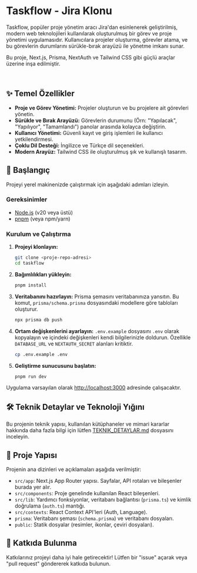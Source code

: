 # Taskflow - Jira Klonu

Taskflow, popüler proje yönetim aracı Jira'dan esinlenerek geliştirilmiş, modern web teknolojileri kullanılarak oluşturulmuş bir görev ve proje yönetimi uygulamasıdır. Kullanıcılara projeler oluşturma, görevler atama, ve bu görevlerin durumlarını sürükle-bırak arayüzü ile yönetme imkanı sunar.

Bu proje, Next.js, Prisma, NextAuth ve Tailwind CSS gibi güçlü araçlar üzerine inşa edilmiştir.

<br/>

## ✨ Temel Özellikler

- **Proje ve Görev Yönetimi:** Projeler oluşturun ve bu projelere ait görevleri yönetin.
- **Sürükle ve Bırak Arayüzü:** Görevlerin durumunu (Örn: "Yapılacak", "Yapılıyor", "Tamamlandı") panolar arasında kolayca değiştirin.
- **Kullanıcı Yönetimi:** Güvenli kayıt ve giriş işlemleri ile kullanıcı yetkilendirmesi.
- **Çoklu Dil Desteği:** İngilizce ve Türkçe dil seçenekleri.
- **Modern Arayüz:** Tailwind CSS ile oluşturulmuş şık ve kullanışlı tasarım.

## 🚀 Başlangıç

Projeyi yerel makinenizde çalıştırmak için aşağıdaki adımları izleyin.

### Gereksinimler

- [Node.js](https://nodejs.org/en/) (v20 veya üstü)
- [pnpm](https://pnpm.io/installation) (veya npm/yarn)

### Kurulum ve Çalıştırma

1.  **Projeyi klonlayın:**
    ```bash
    git clone <proje-repo-adresi>
    cd taskflow
    ```

2.  **Bağımlılıkları yükleyin:**
    ```bash
    pnpm install
    ```

3.  **Veritabanını hazırlayın:**
    Prisma şemasını veritabanınıza yansıtın. Bu komut, `prisma/schema.prisma` dosyasındaki modellere göre tabloları oluşturur.
    ```bash
    npx prisma db push
    ```

4.  **Ortam değişkenlerini ayarlayın:**
    `.env.example` dosyasını `.env` olarak kopyalayın ve içindeki değişkenleri kendi bilgilerinizle doldurun. Özellikle `DATABASE_URL` ve `NEXTAUTH_SECRET` alanları kritiktir.
    ```bash
    cp .env.example .env
    ```

5.  **Geliştirme sunucusunu başlatın:**
    ```bash
    pnpm run dev
    ```

Uygulama varsayılan olarak [http://localhost:3000](http://localhost:3000) adresinde çalışacaktır.

## 🛠️ Teknik Detaylar ve Teknoloji Yığını

Bu projenin teknik yapısı, kullanılan kütüphaneler ve mimari kararlar hakkında daha fazla bilgi için lütfen [TEKNIK_DETAYLAR.md](TEKNIK_DETAYLAR.md) dosyasını inceleyin.

## 📁 Proje Yapısı

Projenin ana dizinleri ve açıklamaları aşağıda verilmiştir:

-   `src/app`: Next.js App Router yapısı. Sayfalar, API rotaları ve bileşenler burada yer alır.
-   `src/components`: Proje genelinde kullanılan React bileşenleri.
-   `src/lib`: Yardımcı fonksiyonlar, veritabanı bağlantısı (`prisma.ts`) ve kimlik doğrulama (`auth.ts`) mantığı.
-   `src/contexts`: React Context API'leri (Auth, Language).
-   `prisma`: Veritabanı şeması (`schema.prisma`) ve veritabanı dosyaları.
-   `public`: Statik dosyalar (resimler, ikonlar, çeviri dosyaları).

## 🤝 Katkıda Bulunma

Katkılarınız projeyi daha iyi hale getirecektir! Lütfen bir "issue" açarak veya "pull request" göndererek katkıda bulunun.